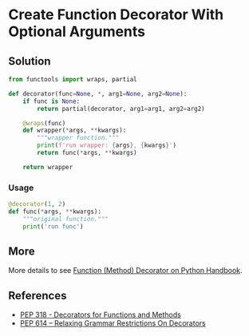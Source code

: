 # Create Function Decorator With Optional Arguments

## Solution

```python
from functools import wraps, partial

def decorator(func=None, *, arg1=None, arg2=None):
    if func is None:
        return partial(decorator, arg1=arg1, arg2=arg2)

    @wraps(func)
    def wrapper(*args, **kwargs):
        """wrapper function."""
        print(f'run wrapper: {args}, {kwargs}')
        return func(*args, **kwargs)

    return wrapper
```

### Usage

```python
@decorator(1, 2)
def func(*args, **kwargs):
    """original function."""
    print('run func')
```

## More

More details to see [Function (Method) Decorator on Python Handbook](https://leven-cn.github.io/python-handbook/recipes/core/function_decorator).

## References

- [PEP 318 - Decorators for Functions and Methods](https://peps.python.org/pep-0318/)
- [PEP 614 – Relaxing Grammar Restrictions On Decorators](https://peps.python.org/pep-0614/)
